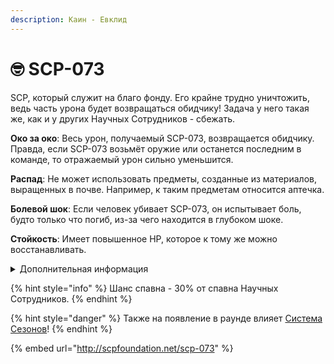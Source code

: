 ```yaml
---
description: Каин - Евклид
---
```


# 🤓 SCP-073

SCP, который служит на благо фонду. Его крайне трудно уничтожить, ведь часть урона будет возвращаться обидчику! Задача у него такая же, как и у других Научных Сотрудников - сбежать.

**Око за око**: Весь урон, получаемый SCP-073, возвращается обидчику. Правда, если SCP-073 возьмёт оружие или останется последним в команде, то отражаемый урон сильно уменьшится.

**Распад**: Не может использовать предметы, созданные из материалов, выращенных в почве. Например, к таким предметам относится аптечка.

**Болевой шок**: Если человек убивает SCP-073, он испытывает боль, будто только что погиб, из-за чего находится в глубоком шоке.

**Стойкость**: Имеет повышенное HP, которое к тому же можно восстанавливать.

<details>

<summary>Дополнительная информация</summary>

* **Класс**: Научный Сотрудник
* **Оружие**: Отсутствует
* **Уровень доступа**: Карта Научного Сотрудника
* **Броня**: Отсутствует
* **Особое снаряжение**: Отсутствует

</details>

{% hint style="info" %}
Шанс спавна - 30% от спавна Научных Сотрудников.
{% endhint %}

{% hint style="danger" %}
Также на появление в раунде влияет [Система Сезонов](../../server-systems/seasons-system.md)!
{% endhint %}

{% embed url="http://scpfoundation.net/scp-073" %}
